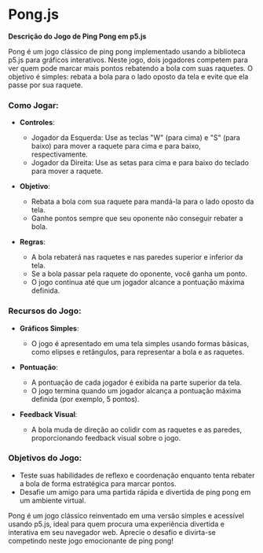 # Pong.js

**Descrição do Jogo de Ping Pong em p5.js**

Pong é um jogo clássico de ping pong implementado usando a biblioteca p5.js para gráficos interativos. Neste jogo, dois jogadores competem para ver quem pode marcar mais pontos rebatendo a bola com suas raquetes. O objetivo é simples: rebata a bola para o lado oposto da tela e evite que ela passe por sua raquete.

### Como Jogar:
- **Controles**:
  - Jogador da Esquerda: Use as teclas "W" (para cima) e "S" (para baixo) para mover a raquete para cima e para baixo, respectivamente.
  - Jogador da Direita: Use as setas para cima e para baixo do teclado para mover a raquete.

- **Objetivo**:
  - Rebata a bola com sua raquete para mandá-la para o lado oposto da tela.
  - Ganhe pontos sempre que seu oponente não conseguir rebater a bola.

- **Regras**:
  - A bola rebaterá nas raquetes e nas paredes superior e inferior da tela.
  - Se a bola passar pela raquete do oponente, você ganha um ponto.
  - O jogo continua até que um jogador alcance a pontuação máxima definida.

### Recursos do Jogo:
- **Gráficos Simples**:
  - O jogo é apresentado em uma tela simples usando formas básicas, como elipses e retângulos, para representar a bola e as raquetes.
  
- **Pontuação**:
  - A pontuação de cada jogador é exibida na parte superior da tela.
  - O jogo termina quando um jogador alcança a pontuação máxima definida (por exemplo, 5 pontos).

- **Feedback Visual**:
  - A bola muda de direção ao colidir com as raquetes e as paredes, proporcionando feedback visual sobre o jogo.

### Objetivos do Jogo:
- Teste suas habilidades de reflexo e coordenação enquanto tenta rebater a bola de forma estratégica para marcar pontos.
- Desafie um amigo para uma partida rápida e divertida de ping pong em um ambiente virtual.

Pong é um jogo clássico reinventado em uma versão simples e acessível usando p5.js, ideal para quem procura uma experiência divertida e interativa em seu navegador web. Aprecie o desafio e divirta-se competindo neste jogo emocionante de ping pong!
